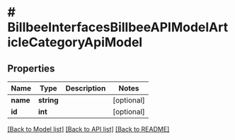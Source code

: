 # # BillbeeInterfacesBillbeeAPIModelArticleCategoryApiModel

## Properties

Name | Type | Description | Notes
------------ | ------------- | ------------- | -------------
**name** | **string** |  | [optional]
**id** | **int** |  | [optional]

[[Back to Model list]](../../README.md#models) [[Back to API list]](../../README.md#endpoints) [[Back to README]](../../README.md)
